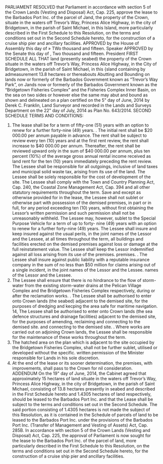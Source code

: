 PARLIAMENT
RESOLVED that Parliament in accordance with section 5 of the Crown Lands (Vesting and Disposal) Act, Cap. 225, approve the lease to the Barbados Port Inc. of the parcel of Jand, the property of the Crown, situate in the waters off Trevor’s Way, Princess Alice Highway, in the city of Bridgetown, in the parish of Saint Michael, in this Island, more particularly described in the First Schedule to this Resolution, on the terms and conditions set out in the Second Schedule hereto, for the construction of a cruise ship pier and ancillary facilities.
APPROVED by the House of Assembly this
day of
» TWo
thousand and fifteen.
Speaker
APPROVED by the Senate this
day of
, Two
thousand and fifteen.
President
FIRST SCHEDULE
ALL THAT land (presently seabed) the property of the Crown situate in the waters off Trevor’s Way, Princess Alice Highway, in the City of Bridgetown, in the parish of Saint Michael, in this {sland containing by admeasurement 13.8 hectares or thereabouts Abutting and Bounding on lands now or formerly of the Barbados Government known as “Trevor’s Way Park”, on Jands now or formerly of the Barbados Government known as the “Bridgetown Fisheries Complex” and the Fisheries Complex Inner Basin, on the sea on two sides or however else the same may abut and bound as shown and delineated on a plan certified on the 5" day of June, 2014 by Derek C. Franklin, Land Surveyor and recorded in the Lands and Surveys Department on the 22" day of July, 2014 as Plan No. 643/2014.
SECOND SCHEDULE
TERMS AND CONDITIONS:
1. The lease shall be for a term of fifty-one (51) years with an option to renew for a further forty-nine (49) years.
. The initial rent shall be $20 000.00 per annum payable in advance.
The rent shall be subject to review every ten (10) years and at the first rent review, the rent shall increase to $40 000.00 per annum. Thereafter, the rent shall be reviewed upward only in the sum of $40 000.00 per annum, plus ten percent (10%) of the average gross annual rental income received as land rent for the ten (10) years immediately preceding the rent review.
The Lessee shall be responsible for all outgoings, inclusive of land taxes and municipal solid waste tax, arising from its use of the land.
The Lessee shall be solely responsible for the cost of development of the site.
The Lessee shall comply with the Town and Country Planning Act, Cap. 240, the Coastal Zone Management Act, Cap. 394 and all other statutory requirements throughout the term.
Save and except as otherwise provided for in the lease, the Lessee shall not sublet or otherwise part with possession of the demised premises, in part or in full, for any period exceeding ten (10) years, without first obtaining the Lessor’s written permission and such permission shall not be unreasonably withheld.
The Lessee may, however, sublet to the Special Purpose Vehicle for a term of up to forty- nine (49) years with an option to renew for a further forty-nine (49) years.
The Lessee shall insure and keep insured against the usual perils, in the joint names of the Lessor and the Lessee, at all times throughout the term, all buildings and facilities erected on the demised premises against loss or damage at the full reinstatement value.
The Lessee shal! keep the Lessor indemnified against all loss arising from its use of the premises.
premises.
. The Lessee shall insure against public liability with a reputable insurance company in the sum of no less than $50 million for claims arising out of a single incident, in the joint names of the Lessor and the Lessee.
names of the Lessor and the Lessee.
12. The Lessee shall ensure that there is no hindrance to the flow of storm-water from the existing storm-water drains at the Pelican Village Complex and the Bridgetown Fisheries Complex respectively, during or after the reclamation works.
. The Lessee shall be authorised to enter onto Crown lands (the seabed) adjacent to the demised site, for the purposes of dredging and kecping the area safe for maritime navigation.
14, The Lessee shall be authorised to enter onto Crown lands (the sea defence structures and drainage facilities) adjacent to the demised site, for the purposes of amending, reclaiming and connecting to the demised site.
and connecting to the demised site.
. Where works are carried out on adjoining Crown lands, the Lessee shall be responsible for the maintenance of these works throughout the term.
16. The hatched area on the plan which is adjacent to the site occupied by the Bridgetown Fisheries Complex, shall not be further sublet, utilised or developed without the specific. written permission of the Minister responsible for Lands in his sole discretion.
17. At the end of the lease or its sooner determination, the premises, with improvements, shall pass to the Crown for nil consideration.
ADDENDUM
On the 19" day of June, 2014, the Cabinet agreed that approximately 15 hectares of land situate in the waters off Trevor’s Way, Princess Alice Highway, in the city of Bridgetown, in the parish of Saint Michael, consisting of 13.8 hectares presently in seabed and described in the First Schedule hereto and 1.4305 hectares of land respectively, should be leased to the Barbados Port Inc. and that the Lease shall be subject to the terms and conditions set out in the Second Schedule.
The said portion consisting of 1.4305 hectares is not made the subject of this Resolution, as it is contained in the Schedule of parcels of land to be leased to the Barbados Port Inc. under the provisions of the Barbados Port Inc. (Transfer of Management and Vesting of Assets) Act, Cap. 285B.
In accordance with section 5 of the Crown Lands (Vesting and Disposal) Act, Cap. 225, the approval of Parliament is now sought for the lease to the Barbados Port Inc. of the parcel of land, more particularly described in the First Schedule to this Resolution, on the terms and conditions set out in the Second Schedule hereto, for the construction of a cruise ship pier and ancillary facilities.
